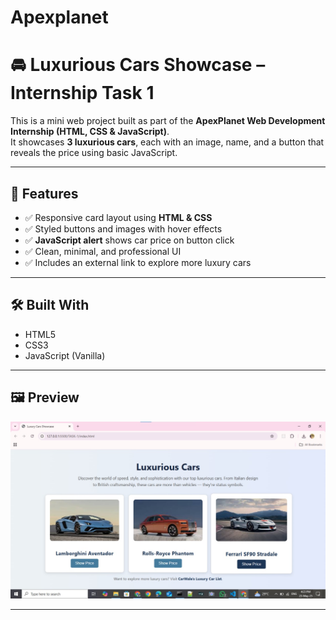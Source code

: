# Apexplanet

# 🚘 Luxurious Cars Showcase – Internship Task 1

This is a mini web project built as part of the **ApexPlanet Web Development Internship (HTML, CSS & JavaScript)**.  
It showcases **3 luxurious cars**, each with an image, name, and a button that reveals the price using basic JavaScript.

---

## 📌 Features

- ✅ Responsive card layout using **HTML & CSS**
- ✅ Styled buttons and images with hover effects
- ✅ **JavaScript alert** shows car price on button click
- ✅ Clean, minimal, and professional UI
- ✅ Includes an external link to explore more luxury cars

---

## 🛠️ Built With

- HTML5
- CSS3
- JavaScript (Vanilla)

---

## 🖼️ Preview

![Project Screenshot](screenshot.jpg)

---
